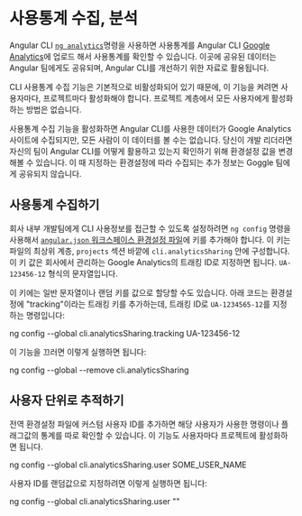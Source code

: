 <!--
# Gathering and Viewing Usage Analytics
-->
# 사용통계 수집, 분석

<!--
Users can opt in to share their Angular CLI usage data with [Google Analytics](https://support.google.com/analytics/answer/1008015?hl=en), using the [`ng analytics` CLI command](analytics).
The data is also shared with the Angular team, and used to improve the CLI.

The gathering of CLI analytics data is disabled by default, and must be enabled at the project level by individual users.
It cannot be enabled at the project level for all users.

Data gathered in this way can be viewed on the Google Analytics site, but is not automatically visible on your own organization's Analytics site.
As an administrator for an Angular development group, you can configure your instance of Angular CLI to be able to see analytics data for your own team's usage of the Angular CLI.
This configuration option is separate from and in addition to other usage analytics that your users may be sharing with Google.
-->
Angular CLI [`ng analytics`](analytics)명령을 사용하면 사용통계를 Angular CLI [Google Analytics](https://support.google.com/analytics/answer/1008015?hl=en)에 업로드 해서 사용통계를 확인할 수 있습니다.
이곳에 공유된 데이터는 Angular 팀에게도 공유되며, Angular CLI를 개선하기 위한 자료로 활용됩니다.

CLI 사용통계 수집 기능은 기본적으로 비활성화되어 있기 때문에, 이 기능을 켜려면 사용자마다, 프로젝트마다 활성화해야 합니다.
프로젝트 계층에서 모든 사용자에게 활성화하는 방법은 없습니다.

사용통계 수집 기능을 활성화하면 Angular CLI를 사용한 데이터가 Google Analytics 사이트에 수집되지만, 모든 사람이 이 데이터를 볼 수는 없습니다.
당신이 개발 리더라면 자신의 팀이 Angular CLI를 어떻게 활용하고 있는지 확인하기 위해 환경설정 값을 변경해볼 수 있습니다.
이 때 지정하는 환경설정에 따라 수집되는 추가 정보는 Goggle 팀에게 공유되지 않습니다.


<!--
## Enable access to CLI usage data
-->
## 사용통계 수집하기

<!--
To configure access to your own users' CLI usage data, use the `ng config` command to add a key to your global [`angular.json` workspace configuration file](guide/workspace-config).
The key goes under `cli.analyticsSharing` at the top level of the file, outside the `projects` sections.
The value of the key is your organization's tracking ID, as assigned by Google Analytics.
This ID is a string that looks like `UA-123456-12`.

You can choose to use a descriptive string as the key value, or be assigned a random key when you run the CLI command.
For example, the following command adds a configuration key named "tracking".

<code-example language="sh">
ng config --global cli.analyticsSharing.tracking UA-123456-12
</code-example>

To turn off this feature, run the following command:

<code-example language="sh">
ng config --global --remove cli.analyticsSharing
</code-example>
-->
회사 내부 개발팀에게 CLI 사용정보를 접근할 수 있도록 설정하려면 `ng config` 명령을 사용해서 [`angular.json` 워크스페이스 환경설정 파일](guide/workspace-config)에 키를 추가해야 합니다.
이 키는 파일의 최상위 계층, `projects` 섹션 바깥에 `cli.analyticsSharing` 안에 구성합니다.
이 키 값은 회사에서 관리하는 Google Analytics의 트래킹 ID로 지정하면 됩니다.
`UA-123456-12` 형식의 문자열입니다.

이 키에는 일반 문자열이나 랜덤 키를 값으로 할당할 수도 있습니다.
아래 코드는 환경설정에 "tracking"이라는 트래킹 키를 추가하는데, 트래킹 ID로 `UA-1234565-12`를 지정하는 명령입니다:

<code-example language="sh">
ng config --global cli.analyticsSharing.tracking UA-123456-12
</code-example>

이 기능을 끄러면 이렇게 실행하면 됩니다:

<code-example language="sh">
ng config --global --remove cli.analyticsSharing
</code-example>


<!--
## Per user tracking
-->
## 사용자 단위로 추적하기

<!--
You can add a custom user ID to the global configuration, in order to identify unique usage of commands and flags.
If that user enables CLI analytics for their own project, your analytics display tracks and labels their individual usage.


<code-example language="sh">
ng config --global cli.analyticsSharing.user SOME_USER_NAME
</code-example>

To generate a new random user ID, run the following command:

<code-example language="sh">
ng config --global cli.analyticsSharing.user ""
</code-example>
-->
전역 환경설정 파일에 커스텀 사용자 ID를 추가하면 해당 사용자가 사용한 명령이나 플래그값의 통계를 따로 확인할 수 있습니다.
이 기능도 사용자마다 프로젝트에 활성화하면 됩니다.

<code-example language="sh">
ng config --global cli.analyticsSharing.user SOME_USER_NAME
</code-example>

사용자 ID를 랜덤값으로 지정하려면 이렇게 실행하면 됩니다:

<code-example language="sh">
ng config --global cli.analyticsSharing.user ""
</code-example>

